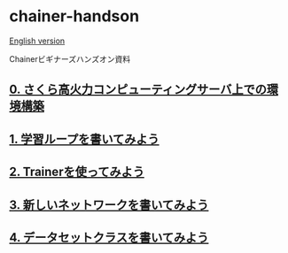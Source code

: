# chainer-handson

[English version](README_en.md)

Chainerビギナーズハンズオン資料

## [0. さくら高火力コンピューティングサーバ上での環境構築](http://bit.ly/chainer-handson-vol1)

## [1. 学習ループを書いてみよう](https://github.com/mitmul/chainer-handson/blob/master/1-Write-the-training-loop_ja.ipynb)

## [2. Trainerを使ってみよう](https://github.com/mitmul/chainer-handson/blob/master/2-Try-Trainer-class_ja.ipynb)

## [3. 新しいネットワークを書いてみよう](https://github.com/mitmul/chainer-handson/blob/master/3-Write-your-own-network_ja.ipynb)

## [4. データセットクラスを書いてみよう](https://github.com/mitmul/chainer-handson/blob/master/4-Write-your-own-dataset-class_ja.ipynb)
